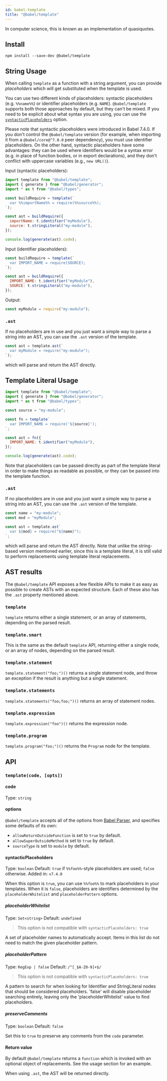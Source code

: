 ```yaml
---
id: babel-template
title: "@babel/template"
---
```


In computer science, this is known as an implementation of quasiquotes.

## Install

```shell npm2yarn
npm install --save-dev @babel/template
```

## String Usage

When calling `template` as a function with a string argument, you can provide _placeholders_ which will get substituted when the template is used.

You can use two different kinds of placeholders: syntactic placeholders (e.g. `%%name%%`) or identifier placeholders (e.g. `NAME`). `@babel/template` supports both those approaches by default, but they can't be mixed. If you need to be explicit about what syntax you are using, you can use the [`syntacticPlaceholders`](#syntacticplaceholders) option.

Please note that syntactic placeholders were introduced in Babel 7.4.0. If you don't control the `@babel/template` version (for example, when importing it from a `@babel/core@^7.0.0` peer dependency), you must use identifier placeholders. On the other hand, syntactic placeholders have some advantages: they can be used where identifiers would be a syntax error (e.g. in place of function bodies, or in export declarations), and they don't conflict with uppercase variables (e.g., `new URL()`).

Input (syntactic placeholders):

```js title="JavaScript"
import template from "@babel/template";
import { generate } from "@babel/generator";
import * as t from "@babel/types";

const buildRequire = template(`
  var %%importName%% = require(%%source%%);
`);

const ast = buildRequire({
  importName: t.identifier("myModule"),
  source: t.stringLiteral("my-module"),
});

console.log(generate(ast).code);
```

Input (identifier placeholders):

```js title="JavaScript"
const buildRequire = template(`
  var IMPORT_NAME = require(SOURCE);
`);

const ast = buildRequire({
  IMPORT_NAME: t.identifier("myModule"),
  SOURCE: t.stringLiteral("my-module"),
});
```

Output:

```js title="JavaScript"
const myModule = require("my-module");
```

### `.ast`

If no placeholders are in use and you just want a simple way to parse a
string into an AST, you can use the `.ast` version of the template.

```js title="JavaScript"
const ast = template.ast(`
  var myModule = require("my-module");
`);
```

which will parse and return the AST directly.

## Template Literal Usage

```js title="JavaScript"
import template from "@babel/template";
import { generate } from "@babel/generator";
import * as t from "@babel/types";

const source = "my-module";

const fn = template`
  var IMPORT_NAME = require('${source}');
`;

const ast = fn({
  IMPORT_NAME: t.identifier("myModule"),
});

console.log(generate(ast).code);
```

Note that placeholders can be passed directly as part of the template literal
in order to make things as readable as possible, or they can be passed into
the template function.

### `.ast`

If no placeholders are in use and you just want a simple way to parse a
string into an AST, you can use the `.ast` version of the template.

```js title="JavaScript"
const name = "my-module";
const mod = "myModule";

const ast = template.ast`
  var ${mod} = require("${name}");
`;
```

which will parse and return the AST directly. Note that unlike the string-based
version mentioned earlier, since this is a template literal, it is still
valid to perform replacements using template literal replacements.

## AST results

The `@babel/template` API exposes a few flexible APIs to make it as easy as
possible to create ASTs with an expected structure. Each of these also has
the `.ast` property mentioned above.

### `template`

`template` returns either a single statement, or an array of
statements, depending on the parsed result.

### `template.smart`

This is the same as the default `template` API, returning either a single
node, or an array of nodes, depending on the parsed result.

### `template.statement`

`template.statement("foo;")()` returns a single statement node, and throw
an exception if the result is anything but a single statement.

### `template.statements`

`template.statements("foo;foo;")()` returns an array of statement nodes.

### `template.expression`

`template.expression("foo")()` returns the expression node.

### `template.program`

`template.program("foo;")()` returns the `Program` node for the template.

## API

### `template(code, [opts])`

#### code

Type: `string`

#### options

`@babel/template` accepts all of the options from [Babel Parser](parser.md#options), and specifies
some defaults of its own:

- `allowReturnOutsideFunction` is set to `true` by default.
- `allowSuperOutsideMethod` is set to `true` by default.
- `sourceType` is set to `module` by default.

#### syntacticPlaceholders

Type: `boolean`
Default: `true` if `%%foo%%`-style placeholders are used; `false` otherwise.
Added in: `v7.4.0`

When this option is `true`, you can use `%%foo%%` to mark placeholders in
your templates. When it is `false`, placeholders are identifiers determined
by the `placeholderWhitelist` and `placeholderPattern` options.

##### placeholderWhitelist

Type: `Set<string>`
Default: `undefined`

> This option is not compatible with `syntacticPlaceholders: true`

A set of placeholder names to automatically accept. Items in this list do
not need to match the given placeholder pattern.

##### placeholderPattern

Type: `RegExp | false`
Default: `/^[_$A-Z0-9]+$/`

> This option is not compatible with `syntacticPlaceholders: true`

A pattern to search for when looking for Identifier and StringLiteral
nodes that should be considered placeholders.
'false' will disable placeholder searching entirely, leaving only the
'placeholderWhitelist' value to find placeholders.

##### preserveComments

Type: `boolean`
Default: `false`

Set this to `true` to preserve any comments from the `code` parameter.

#### Return value

By default `@babel/template` returns a `function` which is invoked with an
optional object of replacements. See the usage section for an example.

When using `.ast`, the AST will be returned directly.
